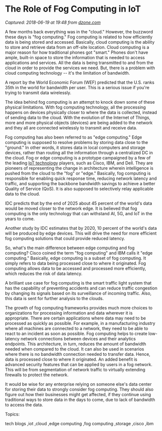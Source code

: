# The Role of Fog Computing in IoT

_Captured: 2018-06-19 at 19:48 from [dzone.com](https://dzone.com/articles/the-role-of-fog-computing-in-iot?edition=383217&utm_source=Zone%20Newsletter&utm_medium=email&utm_campaign=iot%202018-06-19)_

A few months back everything was in the "cloud." However, the buzzword these days is "fog computing." Fog computing is related to how efficiently data is being stored and accessed. Basically, cloud computing is the ability to store and retrieve data from an off-site location. Cloud computing is a major reason for how traditional phones got "smart." Phones don't have ample, built-in space to store the information that is needed to access applications and services. All the data is being transmitted to and from the cloud in order to provide the services we need. But, there is a problem with cloud computing technology -- it's the limitation of bandwidth.

A report by the World Economic Forum (WEF) predicted that the U.S. ranks 35th in the world for bandwidth per user. This is a serious issue if you're trying to transmit data wirelessly.

The idea behind fog computing is an attempt to knock down some of these physical limitations. With fog computing technology, all the processing happens on devices physically closer to where the data is collected, instead of sending data to the cloud. With the evolution of the Internet of Things, more and more physical objects (devices) are being added to the network and they all are connected wirelessly to transmit and receive data.

Fog computing has also been referred to as "edge computing." Edge computing is supposed to resolve problems by storing data close to the "ground." In other words, it stores data in local computers and storage devices, rather than routing all the information through a centralized DC in the cloud. Fog or edge computing is a prototype campaigned by a few of the leading [IoT technology](https://www.esds.co.in/iot) players, such as Cisco, IBM, and Dell. They are pioneers of representing the change in architecture wherein intelligence is pushed from the cloud to the "fog" or "edge." Basically, fog computing is responsible for enabling quick response time, reducing network latency and traffic, and supporting the backbone bandwidth savings to achieve a better Quality of Service (QoS). It is also supposed to selectively relay applicable data to the cloud.

IDC predicts that by the end of 2025 about 45 percent of the world's data would be moved closer to the network edge. It is believed that fog computing is the only technology that can withstand AI, 5G, and IoT in the years to come.

Another study by IDC estimates that by 2020, 10 percent of the world's data will be produced by edge devices. This will drive the need for more efficient fog computing solutions that could provide reduced latency.

So, what's the main difference between edge computing and fog computing? Cisco coined the term "fog computing" and IBM calls it "edge computing." Basically, edge computing is a subset of fog computing. It simply refers to data being processed close to where it originated. Fog computing allows data to be accessed and processed more efficiently, which reduces the risk of data latency.

A brilliant use case for fog computing is the smart traffic light system that has the capability of preventing accidents and can reduce traffic congestion by changing its signals based on its surveillance of incoming traffic. Also, this data is sent for further analysis to the clouds.

The growth of fog computing frameworks provides much more choices to organizations for processing information and data wherever it is appropriate. There are certain applications where data may need to be processed as quickly as possible. For example, in a manufacturing industry where all machines are connected to a network, they need to be able to react to an incident as soon as possible. Fog computing helps to create low-latency network connections between devices and their analytics endpoints. This architecture, in turn, reduces the amount of bandwidth needed when compared to the cloud. It can also be used in scenarios where there is no bandwidth connection needed to transfer data. Hence, data is processed close to where it originated. An added benefit is advanced security features that can be applied by users in a fog network. This will be from segmentation of network traffic to virtually extending firewalls to protect the network.

It would be wise for any enterprise relying on someone else's data center for storing their data to strongly consider fog computing. They should also figure out how their businesses might get affected, if they continue using traditional ways to store data in the days to come, due to lack of bandwidth to access the data.

Topics:

tech blogs ,iot ,cloud ,edge computing ,fog computing ,storage ,cisco ,ibm

